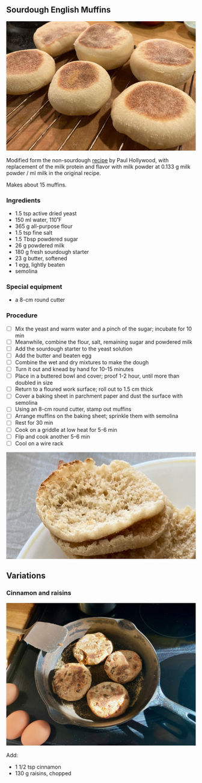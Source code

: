 ## Sourdough English Muffins

![](images/English.muffins.jpg)

Modified form the non-sourdough [recipe](English.muffins.md) by Paul Hollywood, with replacement of the milk protein and flavor with milk powder at 0.133 g milk powder / ml milk in the original recipe.

Makes about 15 muffins.

### Ingredients

- 1.5 tsp active dried yeast
- 150 ml water, 110˚F
- 365 g all-purpose flour
- 1.5 tsp fine salt 
- 1.5 Tbsp powdered sugar 
- 26 g powdered milk
- 180 g fresh sourdough starter
- 23 g butter, softened
- 1 egg, lightly beaten
- semolina

### Special equipment

- a 8-cm round cutter

### Procedure

- [ ] Mix the yeast and warm water and a pinch of the sugar; incubate for 10 min
- [ ] Meanwhile, combine the flour, salt, remaining sugar and powdered milk
- [ ] Add the sourdough starter to the yeast solution
- [ ] Add the butter and beaten egg
- [ ] Combine the wet and dry mixtures to make the dough
- [ ] Turn it out and knead by hand for 10-15 minutes 
- [ ] Place in a buttered bowl and cover; proof 1-2 hour, until more than doubled in size
- [ ] Return to a floured work surface; roll out to 1.5 cm thick
- [ ] Cover a baking sheet in parchment paper and dust the surface with semolina
- [ ] Using an 8-cm round cutter, stamp out muffins
- [ ] Arrange muffins on the baking sheet; sprinkle them with semolina
- [ ] Rest for 30 min
- [ ] Cook on a griddle at low heat for 5-6 min
- [ ] Flip and cook another 5-6 min
- [ ] Cool on a wire rack

![](images/English.muffin.detail.jpg)



## Variations

### Cinnamon and raisins

![](images/English.muffins.with.raisins.jpg)

Add:

- 1 1/2 tsp cinnamon
- 130 g raisins, chopped